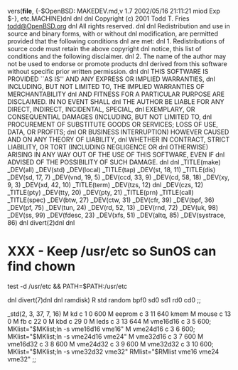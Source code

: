 vers(__file__,
	{-$OpenBSD: MAKEDEV.md,v 1.7 2002/05/16 21:11:21 miod Exp $-},
etc.MACHINE)dnl
dnl
dnl Copyright (c) 2001 Todd T. Fries <todd@OpenBSD.org>
dnl All rights reserved.
dnl
dnl Redistribution and use in source and binary forms, with or without
dnl modification, are permitted provided that the following conditions
dnl are met:
dnl 1. Redistributions of source code must retain the above copyright
dnl    notice, this list of conditions and the following disclaimer.
dnl 2. The name of the author may not be used to endorse or promote products
dnl    derived from this software without specific prior written permission.
dnl
dnl THIS SOFTWARE IS PROVIDED ``AS IS'' AND ANY EXPRESS OR IMPLIED WARRANTIES,
dnl INCLUDING, BUT NOT LIMITED TO, THE IMPLIED WARRANTIES OF MERCHANTABILITY
dnl AND FITNESS FOR A PARTICULAR PURPOSE ARE DISCLAIMED.  IN NO EVENT SHALL
dnl THE AUTHOR BE LIABLE FOR ANY DIRECT, INDIRECT, INCIDENTAL, SPECIAL,
dnl EXEMPLARY, OR CONSEQUENTIAL DAMAGES (INCLUDING, BUT NOT LIMITED TO,
dnl PROCUREMENT OF SUBSTITUTE GOODS OR SERVICES; LOSS OF USE, DATA, OR PROFITS;
dnl OR BUSINESS INTERRUPTION) HOWEVER CAUSED AND ON ANY THEORY OF LIABILITY,
dnl WHETHER IN CONTRACT, STRICT LIABILITY, OR TORT (INCLUDING NEGLIGENCE OR
dnl OTHERWISE) ARISING IN ANY WAY OUT OF THE USE OF THIS SOFTWARE, EVEN IF
dnl ADVISED OF THE POSSIBILITY OF SUCH DAMAGE.
dnl
dnl
_TITLE(make)
_DEV(all)
_DEV(std)
_DEV(local)
_TITLE(tap)
_DEV(st, 18, 11)
_TITLE(dis)
_DEV(sd, 17, 7)
_DEV(vnd, 19, 5)
_DEV(ccd, 33, 9)
_DEV(cd, 58, 18)
_DEV(xy, 9, 3)
_DEV(xd, 42, 10)
_TITLE(term)
_DEV(tzs, 12)
dnl _DEV(czs, 12)
_TITLE(pty)
_DEV(tty, 20)
_DEV(pty, 21)
_TITLE(prn)
_TITLE(call)
_TITLE(spec)
_DEV(btw, 27)
_DEV(ctw, 31)
_DEV(cfr, 39)
_DEV(bpf, 36)
_DEV(pf, 75)
_DEV(tun, 24)
_DEV(rd, 52, 13)
_DEV(rnd, 72)
_DEV(uk, 98)
_DEV(ss, 99)
_DEV(fdesc, 23)
_DEV(xfs, 51)
_DEV(altq, 85)
_DEV(systrace, 86)
dnl
divert(2)dnl
dnl
# XXX - Keep /usr/etc so SunOS can find chown
test -d /usr/etc && PATH=$PATH:/usr/etc

dnl
divert(7)dnl
dnl
ramdisk)
	R std random bpf0 sd0 sd1 rd0 cd0
	;;

_std(2, 3, 37, 7, 16)
	M kd		c 1 0 600
	M eeprom	c 3 11 640 kmem
	M mouse		c 13 0
	M fb		c 22 0
	M kbd		c 29 0
	M leds		c 3 13 644
	M vme16d16	c 3 5 600; MKlist="$MKlist;ln -s vme16d16 vme16"
	M vme24d16	c 3 6 600; MKlist="$MKlist;ln -s vme24d16 vme24"
	M vme32d16	c 3 7 600
	M vme16d32	c 3 8 600
	M vme24d32	c 3 9 600
	M vme32d32	c 3 10 600; MKlist="$MKlist;ln -s vme32d32 vme32"
	RMlist="$RMlist vme16 vme24 vme32"
	;;
